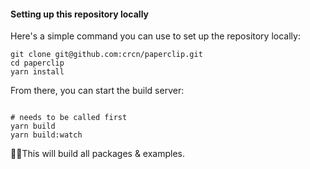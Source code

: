 #### Setting up this repository locally

Here's a simple command you can use to set up the repository locally:

```
git clone git@github.com:crcn/paperclip.git
cd paperclip
yarn install
```

From there, you can start the build server:

```

# needs to be called first
yarn build
yarn build:watch
```

☝🏻This will build all packages & examples.

<!-- #### Package Overview

- [papercip](../packages/paperclip) - this is contains the paperclip language, and runtime.
- [paperclip-cli](../packages/paperclip-cli) - CLI tools
- [paperclip-loader](../packages/paperclip-loader) - Webpack loader
- [paperclip-react-compiler](../packages/paperclip-react-compiler) - React compiler target
- [paperclip-web-renderer](../packages/paperclip-web-renderer) - browser renderer for previews.
- [paperclip-vscode-extension](../packages/paperclip-vscode-extension) - VS Code extension. -->